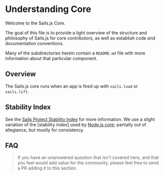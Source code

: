 # Understanding Core

Welcome to the Sails.js Core.

The goal of this file is to provide a light overview of the structure and philosophy of Sails.js for core contributors, as well as establish code and documentation conventions.

Many of the subdirectories herein contain a `README.md` file with more information about that particular component.


## Overview

The Sails.js core runs when an app is fired up with `sails.load` or `sails.lift`.


## Stability Index

See the [Sails Project Stability Index](https://github.com/balderdashy/sails/blob/master/docs/contributing/stability-index.md) for more information.  We use a slight variation of the [stability index] used by [Node.js core](http://nodejs.org/api/documentation.html#documentation_stability_index); partially out of allegiance, but mostly for consistency.


## FAQ

> If you have an unanswered question that isn't covered here, and that you feel would add value for the community, please feel free to send a PR adding it to this section.
